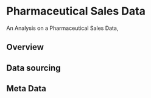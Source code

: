 # Pharmaceutical Sales Data
An Analysis on a Pharmaceutical Sales Data,

## Overview

## Data sourcing

## Meta Data
